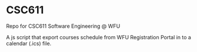 # CSC611
Repo for CSC611 Software Engineering @ WFU

A js script that export courses schedule from WFU Registration Portal in to a calendar (.ics) file.
